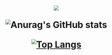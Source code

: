 <h1 align="center">
  <a href="https://git.io/typing-svg">
    <img src="https://readme-typing-svg.herokuapp.com/?lines=Hi,+There!;My+name+is+Thanh.;Welcome+to+my+profile!&center=true&size=27">
  </a>
  <a
</h1>
  
  ![Anurag's GitHub stats](https://github-readme-stats.vercel.app/api?username=anuraghazra&show_icons=true&theme=radical)
  
  [![Top Langs](https://github-readme-stats.vercel.app/api/top-langs/?username=thanvanthanh&layout=compact)](https://github.com/anuraghazra/github-readme-stats)
